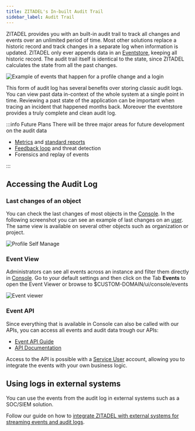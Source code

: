 ```yaml
---
title: ZITADEL's In-built Audit Trail
sidebar_label: Audit Trail
---
```


ZITADEL provides you with an built-in audit trail to track all changes and events over an unlimited period of time.
Most other solutions replace a historic record and track changes in a separate log when information is updated.
ZITADEL only ever appends data in an [Eventstore](/docs/concepts/eventstore/overview), keeping all historic record.
The audit trail itself is identical to the state, since ZITADEL calculates the state from all the past changes.

![Example of events that happen for a profile change and a login](/img/concepts/audit-trail/audit-log-events.png)

This form of audit log has several benefits over storing classic audit logs.
You can view past data in-context of the whole system at a single point in time.
Reviewing a past state of the application can be important when tracing an incident that happened months back. Moreover the eventstore provides a truly complete and clean audit log.

:::info Future Plans
There will be three major areas for future development on the audit data

- [Metrics](https://github.com/Tualua/zitadel-ldapfix/issues/4458) and [standard reports](https://github.com/Tualua/zitadel-ldapfix/discussions/2162#discussioncomment-1153259)
- [Feedback loop](https://github.com/Tualua/zitadel-ldapfix/issues/5102) and threat detection
- Forensics and replay of events

:::

## Accessing the Audit Log

### Last changes of an object

You can check the last changes of most objects in the [Console](/docs/guides/manage/console/overview).
In the following screenshot you can see an example of last changes on an [user](/docs/guides/manage/console/users).
The same view is available on several other objects such as organization or project.

![Profile Self Manage](/img/guides/console/myprofile.png)

### Event View

Administrators can see all events across an instance and filter them directly in [Console](/docs/guides/manage/console/overview).
Go to your default settings and then click on the Tab **Events** to open the Event Viewer or browse to $CUSTOM-DOMAIN/ui/console/events

![Event viewer](/img/concepts/audit-trail/event-viewer.png)

### Event API

Since everything that is available in Console can also be called with our APIs, you can access all events and audit data trough our APIs:

- [Event API Guide](/docs/guides/integrate/zitadel-apis/event-api)
- [API Documentation](/docs/apis/resources/admin/events)

Access to the API is possible with a [Service User](/docs/guides/integrate/service-users/authenticate-service-users) account, allowing you to integrate the events with your own business logic.

## Using logs in external systems

You can use the events from the audit log in external systems such as a SOC/SIEM solution.

Follow our guide on how to [integrate ZITADEL with external systems for streaming events and audit logs](/docs/guides/integrate/external-audit-log).

